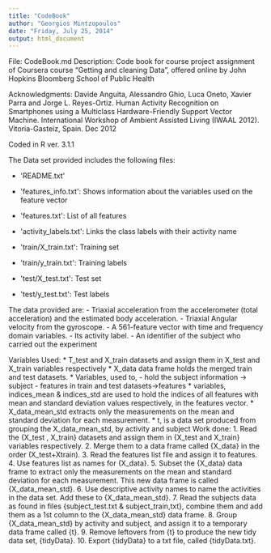 ```yaml
---
title: "CodeBook"
author: "Georgios Mintzopoulos"
date: "Friday, July 25, 2014"
output: html_document
---
```


File:    			CodeBook.md
Description:		Code book for course project assignment of Coursera course “Getting and cleaning Data”, 
							offered online by John Hopkins Bloomberg School of Public Health
                            
Acknowledgments:	Davide Anguita, Alessandro Ghio, Luca Oneto, Xavier Parra and Jorge L. Reyes-Ortiz. Human Activity Recognition on Smartphones 
							using a Multiclass Hardware-Friendly Support Vector Machine. 
							International Workshop of Ambient Assisted Living (IWAAL 2012). Vitoria-Gasteiz, Spain. Dec 2012
                          
Coded in R ver. 3.1.1                          


The Data set provided includes the following files:
- 'README.txt'

- 'features_info.txt': Shows information about the variables used on the feature vector

- 'features.txt': List of all features

- 'activity_labels.txt': Links the class labels with their activity name

- 'train/X_train.txt': Training set

- 'train/y_train.txt': Training labels

- 'test/X_test.txt': Test set

- 'test/y_test.txt': Test labels

The data provided are:
	- Triaxial acceleration from the accelerometer (total acceleration) and the estimated body acceleration.
	- Triaxial Angular velocity from the gyroscope. 
	- A 561-feature vector with time and frequency domain variables. 
	- Its activity label. 
	- An identifier of the subject who carried out the experiment

Variables Used:
	* T_test and X_train datasets and assign them in X_test and X_train variables respectively
	* X_data data frame holds the merged train and test datasets.
	* Variables, used to,
		- hold the subject information -> subject
		- features in train and test datasets->features
	* variables, indices_mean & indices_std  are used to hold the indices of all features with mean and standard deviation values respectively, in the features vector.
	* X_data_mean_std  extracts only the measurements on the mean and standard deviation for each measurement.
	* t, is a data set produced from grouping the X_data_mean_std, by activity and subject
Work done:
	1. Read the {X_test , X_train} datasets and assign them in {X_test and X_train} variables respectively.
	2. Merge them to a data frame called {X_data} in the order (X_test+Xtrain).
	3. Read the features list file and assign it to features.
	4. Use features list as names for {X_data}.
	5. Subset the {X_data} data frame to extract only the measurements on the mean and standard deviation for each measurement. This new data frame is called {X_data_mean_std}.
	6. Use descriptive activity names to name the activities in the data set. Add these to {X_data_mean_std}.
	7. Read the subjects data as found in files {subject_test.txt & subject_train,txt}, combine them and add them as a 1st column to the {X_data_mean_std} data frame.
	8. Group {X_data_mean_std} by activity and subject, and assign it to a temporary data frame called {t}.
	9. Remove leftovers from {t} to produce the new tidy data set, {tidyData}.
	10. Export {tidyData} to a txt file, called {tidyData.txt}.

